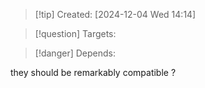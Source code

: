 
>[!tip] Created: [2024-12-04 Wed 14:14]

>[!question] Targets: 

>[!danger] Depends: 

they should be remarkably compatible ?